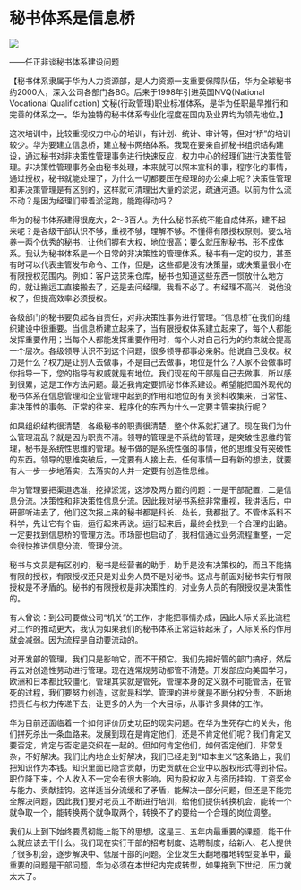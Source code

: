 # 秘书体系是信息桥
<img class="pv" src="https://api.visitor.plantree.me/visitor-badge/pv?namespace=plantree.me&key=renzhengfei-speeches/秘书体系是信息桥.md">



——任正非谈秘书体系建设问题

【秘书体系隶属于华为人力资源部，是人力资源一支重要保障队伍，华为全球秘书约2000人，深入公司各部门各BG。后来于1998年引进英国NVQ(National Vocational Qualification) 文秘(行政管理)职业标准体系，是华为任职最早推行和完善的体系之一。华为独特的秘书体系专业化程度在国内及业界均为领先地位。】



这次培训中，比较重视权力中心的培训，有计划、统计、审计等，但对“桥”的培训较少。华为要建立信息桥，建立秘书网络体系。我现在要亲自抓秘书组织结构建设，通过秘书对非决策性管理事务进行快速反应，权力中心的经理们进行决策性管理。非决策性管理事务全由秘书处理，本来就可以照本宣科的事，程序化的事情，通过授权，秘书就能处理了，为什么一切都要压在经理的办公桌上呢？决策性管理和非决策管理是有区别的，这样就可清理出大量的淤泥，疏通河道。以前为什么流不动？是因为经理们带着淤泥跑，能跑得动吗？

华为的秘书体系建得很庞大，2～3百人。为什么秘书系统不能自成体系，建不起来呢？是各级干部认识不够，重视不够，理解不够。不懂得有限授权原则。要么培养一两个优秀的秘书，让他们握有大权，地位很高；要么就压制秘书，形不成体系。我认为秘书体系是一个日常的非决策性的管理体系。秘书有一定的权力，甚至有时可以代表主管发布命令、工作，但是，这些都是没有决策量，或决策量很小在有限授权范围内。例如：客户送货来仓库，秘书也知道这些东西一惯放什么地方的，就让搬运工直接搬去了，还是去问经理，我看不必了。有经理不高兴，说他没权了，但提高效率必须授权。

各级部门的秘书要负起各自责任，对非决策性事务进行管理。“信息桥”在我们的组织建设中很重要。当信息桥建立起来了，当有限授权体系建立起来了，每个人都能发挥重要作用；当每个人都能发挥重要作用时，每个人对自己行为的约束就会提高一个层次。各级领导认识不到这个问题，很多领导都事必亲躬。他说自己没权。权力是什么？权力是让别人去做事，不是自己去做事，地位是什么？人家不会做事时你指导一下，您的指导有权威就是有地位。我们现在的干部是自己去做事，所以感到很累，这是工作方法问题。最近我肯定要抓秘书体系建设。希望能把国外现代的秘书体系在信息管理和企业管理中起到的作用和地位的有关资料收集来，日常性、非决策性的事务、正常的往来、程序化的东西为什么一定要主管来执行呢？

如果组织结构很清楚，各级秘书的职责很清楚，整个体系就打通了。现在我们为什么管理混乱？就是因为职责不清。领导的管理是不系统的管理，是突破性思维的管理，秘书是系统性思维的管理。秘书做的是系统性强的事情，他的思维没有突破性的东西。领导的思维突破后，一定要有人接上去。任何事情一旦有新的想法，就要有人一步一步地落实，去落实的人并一定要有创造性思维。

华为管理要把渠道选准，挖掉淤泥，这涉及两方面的问题：一是干部配置，二是信息分流。决策性和非决策性信息分流。因此我对秘书系统非常重视，我讲话后，中研部听进去了，他们这次报上来的秘书都是科长、处长，我都批了。不管体系科不科学，先让它有个庙，运行起来再说。运行起来后，最终会找到一个合理的出路。一定要找到信息桥的管理方法。市场部也启动了，我相信通过业务流程重整，一定会很快推进信息分流、管理分流。

秘书与文员是有区别的，秘书是经营者的助手，助手是没有决策权的，而且不能搞有限的授权，有限授权还只是对业务人员不是对秘书。这点与前面对秘书实行有限授权是不矛盾的。秘书的有限授权是非决策性的，对业务人员的有限授权是决策性的。

有人曾说：到公司要做公司“机关”的工作，才能把事情办成，因此人际关系比流程对工作的推动更大，我认为如果我们的秘书体系正常运转起来了，人际关系的作用就会减弱。因为流程是自动要流动的。

对开发部的管理，我们只是影响它，而不干预它。我们先把好管的部门搞好，然后再去对创造性劳动进行管理。现在连常规劳动都管不清楚。开发部应向美国学习，欧洲和日本都比较僵化，管理其实就是管死，管理本身的定义就不可能管活，在管死的过程，我们要努力创造，这就是科学。管理的进步就是不断分权分责，不断地把责任与权力传递下去，让更多的人为一个大目标，从事许多具体的工作。

华为目前还面临着一个如何评价历史功臣的现实问题。在华为生死存亡的关头，他们拼死杀出一条血路来。发展到现在是肯定他们，还是不肯定他们呢？我们肯定又要否定，肯定与否定是交织在一起的。但如何肯定他们，如何否定他们，非常复杂，不好解决。我们比内地企业好解决，我们已经走到“知本主义”这条路上，我们把知识作为本钱。知识里面已隐含贡献，历史贡献在企业中以股权形式得到补偿。职位降下来，个人收入不一定会有很大影响，因为股权收入与资历挂钩，工资奖金与能力、贡献挂钩。这样适当分流缓和了矛盾，能解决一部分问题，但还是不能完全解决问题，因此我们要对老员工不断进行培训，给他们提供转换机会，能转一个就争取一个，能转换两个就争取两个，转换不了的要给一个合理的岗位调整。

我们从上到下始终要贯彻能上能下的思想，这是三、五年内最重要的课题，能干什么就应该去干什么。我们现在实行干部的招考制度、选聘制度，给新人、老人提供了很多机会，逐步解决中、低层干部的问题。企业发生天翻地覆地转型变革中，最重要的问题是干部问题，华为必须在本世纪内完成转型，如果拖到下世纪，压力就太大了。
